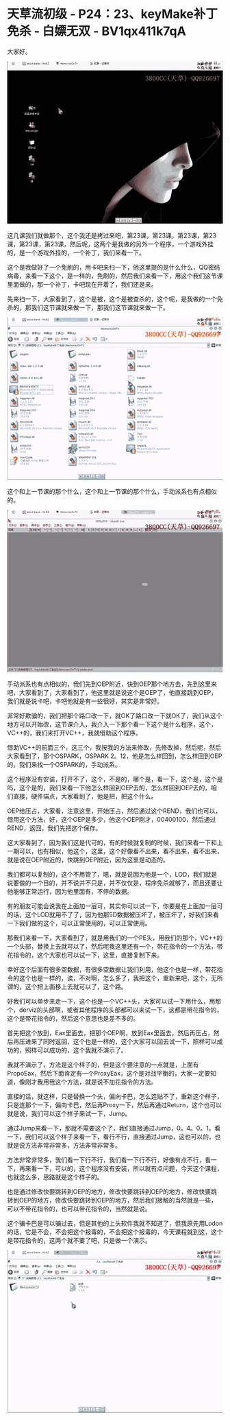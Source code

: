 # 天草流初级 - P24：23、keyMake补丁免杀 - 白嫖无双 - BV1qx411k7qA

大家好。

![](img/dbe015d67d8abd7860522685723763a4_1.png)

这几课我们就做那个，这个我还是拷过来吧，第23课，第23课，第23课，第23课，第23课，第23课，然后呢，这两个是我做的另外一个程序，一个游戏外挂的，是一个游戏外挂的，一个补丁，我们来看一下。

这个是我做好了一个免刷的，用卡吧来扫一下，他这里提的是什么什么，QQ密码病毒，来看一下这个，是一样的，免刷的，然后我们来看一下，用这个我们这节课里面做的，那一个补丁，卡吧现在开着了，我们还是来。

先来扫一下，大家看到了，这个是被，这个是被查杀的，这个呢，是我做的一个免杀的，那我们这节课就来做一下，那我们这节课就来做一下。



![](img/dbe015d67d8abd7860522685723763a4_3.png)

这个和上一节课的那个什么，这个和上一节课的那个什么，手动派系也有点相似的。

![](img/dbe015d67d8abd7860522685723763a4_5.png)

手动派系也有点相似的，我们先到OEP附近，快到OEP那个地方去，先到这里来吧，大家看到了，大家看到了，他这里就是说这个是OEP了，他直接跳到OEP，我们就是说卡吧，卡吧他就是有一些很好，其实是非常好。

非常好欺骗的，我们把那个路口改一下，就OK了路口改一下就OK了，我们从这个地方可以开始改，这节课介入，我介入一下那个看一下这个是什么程序，这个，VC++的，我们来打开VC++，我就借助这个程序。

借助VC++的前面三个，这三个，我按我的方法来修改，先修改掉，然后呢，然后大家看到了，那个OSPARK，OSPARK 2。12，他是怎么样回到，怎么样回到OEP的，我们来找一个OSPARK的，手动派系。

这个程序没有安装，打开不了，这个，不是的，哪个是，看一下，这个是，这个是吗，这个是的，我们来看一下他怎么样回到OEP去的，怎么样回到OEP去的，咱们直接，硬件端点，大家看到了，他是把，把这个什么。

OEP给压占，大家看，注意这里，开始压占，然后通过这个REND，我们也可以，借用这个方法，好，这个OEP是多少，他这个OEP刚才，00400100，然后通过REND，返回，我们先把这个保存。

这大家看到了，因为我们这是代可的，有的时候就复制的时候，我们来看一下和上一期可以，也有相似，他这个，这里，这个好像看不出来，看不出来，看不出来，就是说在OEP附近的，快跳到OEP附近，因为这里是动态的。

我们都可以复制的，这个不用管了，嗯，就是说因为他是一个，LOD，我们就是说要做的一个目的，并不说并不只是，并不仅仅是，程序免杀就够了，而且还要让他能够正常运行，因为他里面有，不停的数据。

有的朋友可能会说我在上面加一层可，其实你可以试一下，你要是在上面加一层可的话，这个LOD就用不了了，因为他那5D数据被压坏了，被压坏了，好我们来看一下我们做的这个，可以正常使用的，可以正常使用。

那我们来看一下，大家看到了，就是用我们的一个PE头，用我们的那个，VC++的一个头部，替换上去就可以了，然后呢我这里还有一个，带花指令的一个方法，带花指令的，这个大家也可以试一下，这里，直接复制下来。

幸好这个后面有很多空数据，有很多空数据让我们利用，他这个也是一样，带花指令的这个也是一样的，诶，不对啊，怎么多了，我把这个，重新来吧，这个，无所谓的，这个把上面移上去就可以了，这个路。

好我们可以单步来走一下，这个也是一个VC++头，大家可以试一下用什么，用那个，derviz的头部啊，或者其他程序的头部都可以来试一下，这都是带花指令的，这个是带花指令的，然后这个意思也是差不多的。

首先把这个放到，Eax里面去，把那个OEP啊，放到Eax里面去，然后再压占，然后再压进来了同时返回，这个也是一样的，这个大家可以回去试一下，照样可以成功的，照样可以成功的，这个我就不演示了。

我就不演示了，方法是这个样子的，但是这个要注意的一点就是，上面有PropoEax，然后下面肯定有一个ProxyEax，这个是对战平衡的，大家一定要知道，像刚才我用我这个方法，就是说不加花指令的方法。

直接的话，就这样，只是替换一个头，偏向卡巴，怎么连贴不了，重新这个样子，只是连那个一下，偏向卡巴，然后再Proxy一下，然后再通过Return，这个也可以就是说，我们可以这个样子来试一下，Jump。

通过Jump来看一下，那就不需要这个了，我们直接通过Jump，0。4。0。1，看一下，我们可以这个样子来看一下，看行不行，直接通过Jump，这也可以的，也就是说方法非常非常多，方法非常非常多。

方法非常非常多，我们看一下行不行，我们看一下行不行，好像有点不行，看一下，再来看一下，可以的，这个程序没有安装，所以就有点问题，今天这个课程，也就这么多，思路就是这个样子的。

也是通过修改快要跳转到OEP的地方，修改快要跳转到OEP的地方，修改快要跳转到OEP的地方，修改快要跳转到OEP的地方，然后我们接触的当然就是一些，可以不带花指令的，也可以带花指令的，当然就是说。

这个骗卡巴是可以骗过去，但是其他的上头软件我就不知道了，但我原先用Lodon的话，它是不会，不会把这个报毒的，不会把这个报毒的，今天课程就到这，这个是带花指令的，这两个就不要了吧，只是做一个演示。



![](img/dbe015d67d8abd7860522685723763a4_7.png)